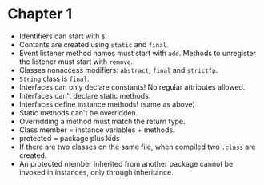 Chapter 1
=========

* Identifiers can start with `$`.
* Contants are created using `static` and `final`.
* Event listener method names must start with `add`. Methods to unregister the listener must start with `remove`.
* Classes nonaccess modifiers: `abstract`, `final` and `strictfp`.
* `String` class is `final`.
* Interfaces can only declare constants! No regular attributes allowed.
* Interfaces can't declare static methods.
* Interfaces define instance methods! (same as above)
* Static methods can't be overridden.
* Overridding a method must match the return type.
* Class member = instance variables + methods.
* protected = package plus kids
* If there are two classes on the same file, when compiled two `.class` are created.
* An protected member inherited from another package cannot be invoked in instances, only through inheritance.
